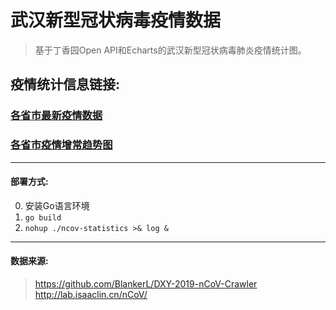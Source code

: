# 武汉新型冠状病毒疫情数据 #
>基于丁香园Open API和Echarts的武汉新型冠状病毒肺炎疫情统计图。

## 疫情统计信息链接:  ##  

### [各省市最新疫情数据](http://122.112.235.24  "http://122.112.235.24")  

### [各省市疫情增常趋势图](http://122.112.235.24/trend  "http://122.112.235.24/trend")


---

#### 部署方式:  

0. 安装Go语言环境
1. `go build`
2. `nohup ./ncov-statistics >& log &`

---

#### 数据来源:  

>https://github.com/BlankerL/DXY-2019-nCoV-Crawler  
>http://lab.isaaclin.cn/nCoV/  
